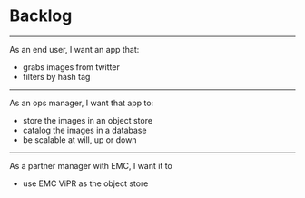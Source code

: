 # Backlog

---

As an end user, I want an app that:

* grabs images from twitter
* filters by hash tag

---

As an ops manager, I want that app to:

* store the images in an object store
* catalog the images in a database
* be scalable at will, up or down

---

As a partner manager with EMC, I want it to

* use EMC ViPR as the object store

